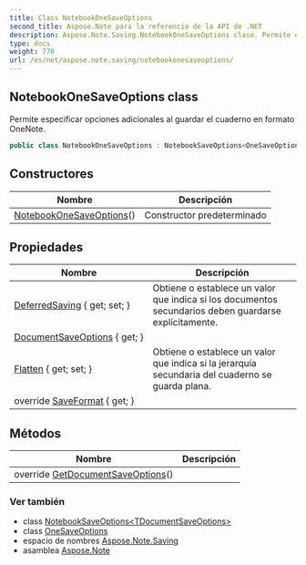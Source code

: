 ```yaml
---
title: Class NotebookOneSaveOptions
second_title: Aspose.Note para la referencia de la API de .NET
description: Aspose.Note.Saving.NotebookOneSaveOptions clase. Permite especificar opciones adicionales al guardar el cuaderno en formato OneNote.
type: docs
weight: 770
url: /es/net/aspose.note.saving/notebookonesaveoptions/
---
```

## NotebookOneSaveOptions class

Permite especificar opciones adicionales al guardar el cuaderno en formato OneNote.

```csharp
public class NotebookOneSaveOptions : NotebookSaveOptions<OneSaveOptions>
```

## Constructores

| Nombre | Descripción |
| --- | --- |
| [NotebookOneSaveOptions](notebookonesaveoptions/)() | Constructor predeterminado |

## Propiedades

| Nombre | Descripción |
| --- | --- |
| [DeferredSaving](../../aspose.note.saving/notebooksaveoptions/deferredsaving/) { get; set; } | Obtiene o establece un valor que indica si los documentos secundarios deben guardarse explícitamente. |
| [DocumentSaveOptions](../../aspose.note.saving/notebooksaveoptions-1/documentsaveoptions/) { get; } |  |
| [Flatten](../../aspose.note.saving/notebooksaveoptions/flatten/) { get; set; } | Obtiene o establece un valor que indica si la jerarquía secundaria del cuaderno se guarda plana. |
| override [SaveFormat](../../aspose.note.saving/notebooksaveoptions-1/saveformat/) { get; } |  |

## Métodos

| Nombre | Descripción |
| --- | --- |
| override [GetDocumentSaveOptions](../../aspose.note.saving/notebooksaveoptions-1/getdocumentsaveoptions/)() |  |

### Ver también

* class [NotebookSaveOptions&lt;TDocumentSaveOptions&gt;](../notebooksaveoptions-1/)
* class [OneSaveOptions](../onesaveoptions/)
* espacio de nombres [Aspose.Note.Saving](../../aspose.note.saving/)
* asamblea [Aspose.Note](../../)


